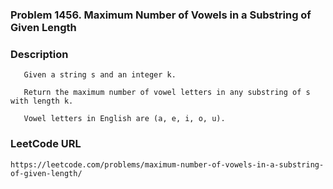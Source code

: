 ### Problem 1456. Maximum Number of Vowels in a Substring of Given Length

### Description
       Given a string s and an integer k.
       
       Return the maximum number of vowel letters in any substring of s with length k.
       
       Vowel letters in English are (a, e, i, o, u).
    
### LeetCode URL
    https://leetcode.com/problems/maximum-number-of-vowels-in-a-substring-of-given-length/
